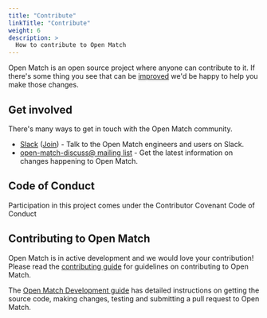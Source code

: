 ```yaml
---
title: "Contribute"
linkTitle: "Contribute"
weight: 6
description: >
  How to contribute to Open Match
---
```


Open Match is an open source project where anyone can contribute to it.
If there's some thing you see that can be [improved](https://github.com/googleforgames/open-match/issues/new) we'd be happy to help you make those changes.

## Get involved

There's many ways to get in touch with the Open Match community.

* [Slack](https://open-match.slack.com/) ([Join](https://join.slack.com/t/open-match/shared_invite/enQtNDM1NjcxNTY4MTgzLWQzMzE1MGY5YmYyYWY3ZjE2MjNjZTdmYmQ1ZTQzMmNiNGViYmQyN2M4ZmVkMDY2YzZlOTUwMTYwMzI1Y2I2MjU)) - Talk to the Open Match engineers and users on Slack.
* [open-match-discuss@ mailing list](https://groups.google.com/forum/#!forum/open-match-discuss) - Get the latest information on changes happening to Open Match.

## Code of Conduct

Participation in this project comes under the Contributor Covenant Code of Conduct

## Contributing to Open Match

Open Match is in active development and we would love your contribution! Please
read the [contributing guide](https://github.com/googleforgames/open-match/blob/master/CONTRIBUTING.md) for guidelines on contributing to
Open Match.

The [Open Match Development guide](https://github.com/googleforgames/open-match/blob/master/docs/development.md) has detailed instructions
on getting the source code, making changes, testing and submitting a pull request
to Open Match.
